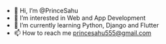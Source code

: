 - 👋 Hi, I’m @PrinceSahu
- 👀 I’m interested in Web and App Development
- 🌱 I’m currently learning Python, Django and Flutter
- 📫 How to reach me princesahu555@gmail.com

<!---
PrinceSahu/PrinceSahu is a ✨ special ✨ repository because its `README.md` (this file) appears on your GitHub profile.
You can click the Preview link to take a look at your changes.
--->
